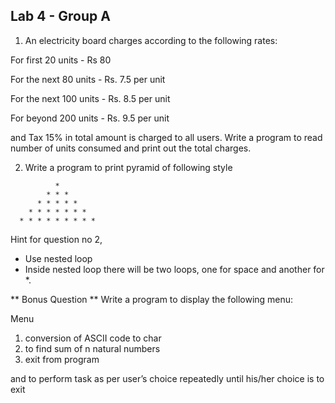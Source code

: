 ## Lab 4 - Group A

1. An electricity board charges according to the following rates:

For first 20 units - Rs 80

For the next 80 units - Rs. 7.5 per unit

For the next 100 units - Rs. 8.5 per unit

For beyond 200 units - Rs. 9.5 per unit

and Tax 15% in total amount is charged to all users. Write a program to read number of units consumed and print out the total charges.

2. Write a program to print pyramid of following style

```
          *
        * * *
      * * * * *
    * * * * * * *
  * * * * * * * * *
```

Hint for question no 2,

- Use nested loop
- Inside nested loop there will be two loops, one for space and another for \*.

** Bonus Question **
Write a program to display the following menu:

Menu

1. conversion of ASCII code to char
2. to find sum of n natural numbers
3. exit from program

and to perform task as per user’s choice repeatedly until his/her choice is to exit
